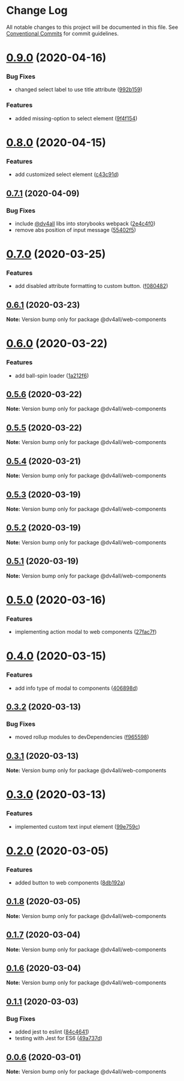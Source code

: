 # Change Log

All notable changes to this project will be documented in this file.
See [Conventional Commits](https://conventionalcommits.org) for commit guidelines.

# [0.9.0](https://github.com/dmijatovic/dv4all-wcp-lerna/compare/@dv4all/web-components@0.8.0...@dv4all/web-components@0.9.0) (2020-04-16)


### Bug Fixes

* changed select label to use title attribute ([992b159](https://github.com/dmijatovic/dv4all-wcp-lerna/commit/992b1590de002a5428c5a3357da57d7f8384a0c7))


### Features

* added missing-option to select element ([9f4f154](https://github.com/dmijatovic/dv4all-wcp-lerna/commit/9f4f15475dd447ebdd755119bba140064a81be78))





# [0.8.0](https://github.com/dmijatovic/dv4all-wcp-lerna/compare/@dv4all/web-components@0.7.1...@dv4all/web-components@0.8.0) (2020-04-15)


### Features

* add customized select element ([c43c91d](https://github.com/dmijatovic/dv4all-wcp-lerna/commit/c43c91df666e6392df92aa9b4a2656ce536373af))





## [0.7.1](https://github.com/dmijatovic/dv4all-wcp-lerna/compare/@dv4all/web-components@0.7.0...@dv4all/web-components@0.7.1) (2020-04-09)


### Bug Fixes

* include [@dv4all](https://github.com/dv4all) libs into storybooks webpack ([2e4c4f0](https://github.com/dmijatovic/dv4all-wcp-lerna/commit/2e4c4f0d7d3ed5fe25722b6bee2426be51f6aa05))
* remove abs position of input message ([55402f5](https://github.com/dmijatovic/dv4all-wcp-lerna/commit/55402f510b18237e0081deec500e3b548ca48746))





# [0.7.0](https://github.com/dmijatovic/dv4all-wcp-lerna/compare/@dv4all/web-components@0.6.1...@dv4all/web-components@0.7.0) (2020-03-25)


### Features

* add disabled attribute formatting to custom button. ([f080482](https://github.com/dmijatovic/dv4all-wcp-lerna/commit/f080482eaf0520f0148659f70259084914f7733f))





## [0.6.1](https://github.com/dmijatovic/dv4all-wcp-lerna/compare/@dv4all/web-components@0.6.0...@dv4all/web-components@0.6.1) (2020-03-23)

**Note:** Version bump only for package @dv4all/web-components





# [0.6.0](https://github.com/dmijatovic/dv4all-wcp-lerna/compare/@dv4all/web-components@0.5.6...@dv4all/web-components@0.6.0) (2020-03-22)


### Features

* add ball-spin loader ([1a212f6](https://github.com/dmijatovic/dv4all-wcp-lerna/commit/1a212f645626b6ac1ac7246d1473cffa6bd41c55))





## [0.5.6](https://github.com/dmijatovic/dv4all-wcp-lerna/compare/@dv4all/web-components@0.5.5...@dv4all/web-components@0.5.6) (2020-03-22)

**Note:** Version bump only for package @dv4all/web-components





## [0.5.5](https://github.com/dmijatovic/dv4all-wcp-lerna/compare/@dv4all/web-components@0.5.4...@dv4all/web-components@0.5.5) (2020-03-22)

**Note:** Version bump only for package @dv4all/web-components





## [0.5.4](https://github.com/dmijatovic/dv4all-wcp/compare/@dv4all/web-components@0.5.3...@dv4all/web-components@0.5.4) (2020-03-21)

**Note:** Version bump only for package @dv4all/web-components

## [0.5.3](https://github.com/dmijatovic/dv4all-wcp/compare/@dv4all/web-components@0.5.2...@dv4all/web-components@0.5.3) (2020-03-19)

**Note:** Version bump only for package @dv4all/web-components

## [0.5.2](https://github.com/dmijatovic/dv4all-wcp/compare/@dv4all/web-components@0.5.1...@dv4all/web-components@0.5.2) (2020-03-19)

**Note:** Version bump only for package @dv4all/web-components

## [0.5.1](https://github.com/dmijatovic/dv4all-wcp/compare/@dv4all/web-components@0.5.0...@dv4all/web-components@0.5.1) (2020-03-19)

**Note:** Version bump only for package @dv4all/web-components

# [0.5.0](https://github.com/dmijatovic/dv4all-wcp/compare/@dv4all/web-components@0.4.0...@dv4all/web-components@0.5.0) (2020-03-16)

### Features

- implementing action modal to web components ([27fac7f](https://github.com/dmijatovic/dv4all-wcp/commit/27fac7f910b41e1898310402f433eee48230b031))

# [0.4.0](https://github.com/dmijatovic/dv4all-wcp/compare/@dv4all/web-components@0.3.2...@dv4all/web-components@0.4.0) (2020-03-15)

### Features

- add info type of modal to components ([406898d](https://github.com/dmijatovic/dv4all-wcp/commit/406898dd7cbfc639f309926855039e82b4dd4136))

## [0.3.2](https://github.com/dmijatovic/dv4all-wcp/compare/@dv4all/web-components@0.3.1...@dv4all/web-components@0.3.2) (2020-03-13)

### Bug Fixes

- moved rollup modules to devDependencies ([f965598](https://github.com/dmijatovic/dv4all-wcp/commit/f965598c3c3587b393dfb57b6e05e2b8326a77d5))

## [0.3.1](https://github.com/dmijatovic/dv4all-wcp/compare/@dv4all/web-components@0.3.0...@dv4all/web-components@0.3.1) (2020-03-13)

**Note:** Version bump only for package @dv4all/web-components

# [0.3.0](https://github.com/dmijatovic/dv4all-wcp/compare/@dv4all/web-components@0.2.0...@dv4all/web-components@0.3.0) (2020-03-13)

### Features

- implemented custom text input element ([99e759c](https://github.com/dmijatovic/dv4all-wcp/commit/99e759c4f4772745f546af49fcf59285a280e0b3))

# [0.2.0](https://github.com/dmijatovic/dv4all-wcp/compare/@dv4all/web-components@0.1.8...@dv4all/web-components@0.2.0) (2020-03-05)

### Features

- added button to web components ([8db192a](https://github.com/dmijatovic/dv4all-wcp/commit/8db192a2479da07b461715d1b6311f2f1b4ab611))

## [0.1.8](https://github.com/dmijatovic/dv4all-wcp/compare/@dv4all/web-components@0.1.7...@dv4all/web-components@0.1.8) (2020-03-05)

**Note:** Version bump only for package @dv4all/web-components

## [0.1.7](https://github.com/dmijatovic/dv4all-wcp/compare/@dv4all/web-components@0.1.6...@dv4all/web-components@0.1.7) (2020-03-04)

**Note:** Version bump only for package @dv4all/web-components

## [0.1.6](https://github.com/dmijatovic/dv4all-wcp/compare/@dv4all/web-components@0.1.5...@dv4all/web-components@0.1.6) (2020-03-04)

**Note:** Version bump only for package @dv4all/web-components

## [0.1.1](https://github.com/dmijatovic/dv4all-wcp/compare/@dv4all/web-components@0.1.0...@dv4all/web-components@0.1.1) (2020-03-03)

### Bug Fixes

- added jest to eslint ([84c4641](https://github.com/dmijatovic/dv4all-wcp/commit/84c464179ead77528f77fcdf6516689f9cb05f1f))
- testing with Jest for ES6 ([49a737d](https://github.com/dmijatovic/dv4all-wcp/commit/49a737d5d8dd4dbc40a7108fc33b8642a9e6ed61))

## [0.0.6](https://github.com/dmijatovic/dv4all-wcp/compare/@dv4all/web-components@0.0.5...@dv4all/web-components@0.0.6) (2020-03-01)

**Note:** Version bump only for package @dv4all/web-components

